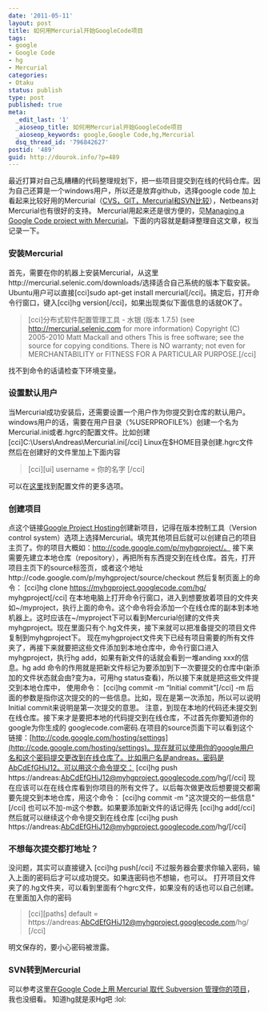 ```yaml
---
date: '2011-05-11'
layout: post
title: 如何用Mercurial开始GoogleCode项目
tags:
- google
- Google Code
- hg
- Mercurial
categories:
- Otaku
status: publish
type: post
published: true
meta:
  _edit_last: '1'
  _aioseop_title: 如何用Mercurial开始GoogleCode项目
  _aioseop_keywords: google,Google Code,hg,Mercurial
  dsq_thread_id: '796842627'
postid: '489'
guid: http://dourok.info/?p=489
---
```

最近打算对自己乱糟糟的代码整理规划下，把一些项目提交到在线的代码仓库。因为自己还算是一个windows用户，所以还是放弃github，选择google
code
加上看起来比较好用的Mercurial（[CVS，GIT，Mercurial和SVN比较](http://www.cnblogs.com/greenmile/archive/2010/04/20/VCS.html)），Netbeans对Mercurial也有很好的支持。
Mercurial用起来还是很方便的，见[Managing a Google Code project with
Mercurial](http://blog.dreasgrech.com/2010/07/managing-google-code-project-with.html)。下面的内容就是翻译整理自这文章，权当记录一下。

### 安装Mercurial

首先，需要在你的机器上安装Mercurial，从这里http://mercurial.selenic.com/downloads/选择适合自己系统的版本下载安装。Ubuntu用户可以直接[cci]sudo
apt-get install mercurial[/cci]。搞定后，打开命令行窗口，键入[cci]hg
version[/cci]，如果出现类似下面信息的话就OK了。

> [cci]分布式软件配置管理工具 - 水银 (版本 1.7.5) (see
> http://mercurial.selenic.com for more information) Copyright (C)
> 2005-2010 Matt Mackall and others This is free software; see the
> source for copying conditions. There is NO warranty; not even for
> MERCHANTABILITY or FITNESS FOR A PARTICULAR PURPOSE.[/cci]

找不到命令的话请检查下环境变量。

### 设置默认用户

当Mercurial成功安装后，还需要设置一个用户作为你提交到仓库的默认用户。
windows用户的话，需要在用户目录（%USERPROFILE%）创建一个名为Mercurial.ini或者.hgrc的配置文件。比如创建[cci]C:\\Users\\Andreas\\Mercurial.ini[/cci]
Linux在\$HOME目录创建.hgrc文件 然后在创建好的文件里加上下面内容

> [cci][ui] username = 你的名字 [/cci]

可以在[这里](http://www.selenic.com/mercurial/hgrc.5.html)找到配置文件的更多选项。

### 创建项目

点这个链接[Google Project
Hosting](http://code.google.com/hosting/createProject)创建新项目，记得在版本控制工具（Version
control
system）选项上选择Mercurial。填完其他项目后就可以创建自己的项目主页了。你的项目大概如：http://code.google.com/p/myhgproject/。
接下来需要先建立本地仓库（repository），再把所有东西提交到在线仓库。首先，打开项目主页下的source标签页，或者这个地址http://code.google.com/p/myhgproject/source/checkout
然后复制页面上的命令： [cci]hg clone
https://myhgproject.googlecode.com/hg/ myhgproject[/cci]
在本地电脑上打开命令行窗口，进入到想要放着项目的文件夹如\~/myproject，执行上面的命令。这个命令将会添加一个在线仓库的副本到本地机器上。这时应该在\~/myproject下可以看到Mercurial创建的文件夹myhgproject。现在里面只有个.hg文件夹，接下来就可以把准备提交的项目文件复制到myhgproject下。
现在myhgproject文件夹下已经有项目需要的所有文件夹了，再接下来就要把这些文件添加到本地仓库中，命令行窗口进入myhgproject，执行hg
add，如果有新文件的话就会看到一堆anding xxx的信息。hg add
命令的作用就是把新文件标记为要添加到下一次要提交的仓库中(新添加的文件状态就会由?变为a，可用hg
status查看)，所以接下来就是把这些文件提交到本地仓库中， 使用命令： [cci]hg
commit -m “Initial commit”[/cci] -m
后面的参数是指你这次提交的的一些信息。比如，现在是第一次添加，所以可以说明Initial
commit来说明是第一次提交的意思。
注意，到现在本地的代码还未提交到在线仓库。接下来才是要把本地的代码提交到在线仓库，不过首先你要知道你的google为你生成的
googlecode.com密码.在项目的source页面下可以看到这个链接：[http://code.google.com/hosting/settings](http://code.google.com/hosting/settings)。现在就可以使用你的google用户名和这个密码提交更改到在线仓库了。比如用户名是andreas，密码是AbCdEfGHiJ12。可以用这个命令提交：
[cci]hg push
https://andreas:AbCdEfGHiJ12@myhgproject.googlecode.com/hg/[/cci]
现在应该可以在在线仓库看到你项目的所有文件了。以后每次做更改后想要提交都需要先提交到本地仓库，用这个命令：
[cci]hg commit -m "这次提交的一些信息"[/cci]
也可以不加-m这个参数。如果要添加新文件的话记得先 [cci]hg add[/cci]
然后就可以继续这个命令提交到在线仓库 [cci]hg push
https://andreas:AbCdEfGHiJ12@myhgproject.googlecode.com/hg/[/cci]

### 不想每次提交都打地址？

没问题，其实可以直接键入 [cci]hg push[/cci]
不过服务器会要求你输入密码，输入上面的密码后才可以成功提交。如果连密码也不想输，也可以。
打开项目文件夹了的.hg文件夹，可以看到里面有个hgrc文件，如果没有的话也可以自己创建。
在里面加入你的密码

> [cci][paths] default =
> https://andreas:AbCdEfGHiJ12@myhgproject.googlecode.com/hg/ [/cci]

明文保存的，要小心密码被泄露。

### SVN转到Mercurial

可以参考这里[在Google Code上用 Mercurial 取代 Subversion
管理你的项目](http://leeiio.me/googlecode-converting-svn-to-hg/)，我也没细看。
知道hg就是汞Hg吧 :lol:
